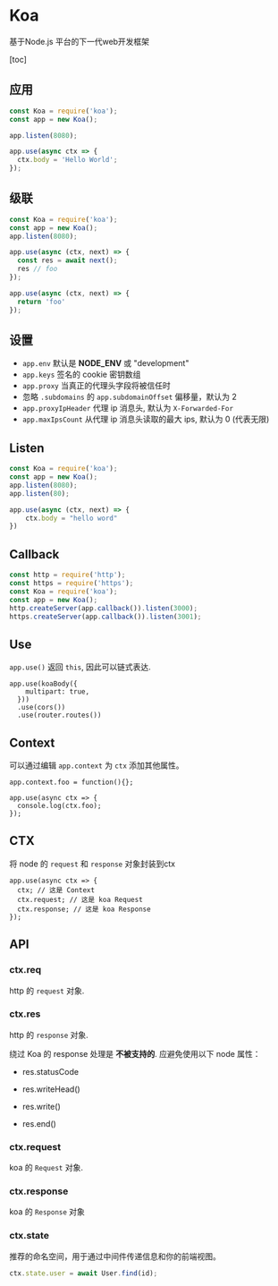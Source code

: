# Koa

基于Node.js 平台的下一代web开发框架

[toc]

## 应用

```javascript
const Koa = require('koa');
const app = new Koa();

app.listen(8080);

app.use(async ctx => {
  ctx.body = 'Hello World';
});

```

## 级联

```javascript
const Koa = require('koa');
const app = new Koa();
app.listen(8080);

app.use(async (ctx, next) => {
  const res = await next();
  res // foo
});

app.use(async (ctx, next) => {
  return 'foo'
});
```

## 设置

- `app.env` 默认是 **NODE_ENV** 或 "development"
- `app.keys` 签名的 cookie 密钥数组
- `app.proxy` 当真正的代理头字段将被信任时
- 忽略 `.subdomains` 的 `app.subdomainOffset` 偏移量，默认为 2
- `app.proxyIpHeader` 代理 ip 消息头, 默认为 `X-Forwarded-For`
- `app.maxIpsCount` 从代理 ip 消息头读取的最大 ips, 默认为 0 (代表无限)

## Listen

```javascript
const Koa = require('koa');
const app = new Koa();
app.listen(8080);
app.listen(80);

app.use(async (ctx, next) => {
    ctx.body = "hello word"
})
```

## Callback

```javascript
const http = require('http');
const https = require('https');
const Koa = require('koa');
const app = new Koa();
http.createServer(app.callback()).listen(3000);
https.createServer(app.callback()).listen(3001);
```

## Use

`app.use()` 返回 `this`, 因此可以链式表达.

```
app.use(koaBody({
    multipart: true,
  }))
  .use(cors())
  .use(router.routes())
```



## Context

可以通过编辑 `app.context` 为 `ctx` 添加其他属性。

```
app.context.foo = function(){};

app.use(async ctx => {
  console.log(ctx.foo);
});
```

## CTX

 将 node 的 `request` 和 `response` 对象封装到ctx

```
app.use(async ctx => {
  ctx; // 这是 Context
  ctx.request; // 这是 koa Request
  ctx.response; // 这是 koa Response
});
```

## API

### ctx.req

http 的 `request` 对象.

### ctx.res

http 的 `response` 对象.

绕过 Koa 的 response 处理是 **不被支持的**. 应避免使用以下 node 属性：

- res.statusCode

- res.writeHead()

- res.write()

- res.end()

### ctx.request

koa 的 `Request` 对象.

### ctx.response

koa 的 `Response` 对象

### ctx.state

推荐的命名空间，用于通过中间件传递信息和你的前端视图。

```js
ctx.state.user = await User.find(id);
```





